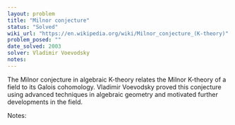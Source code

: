 ```yaml
---
layout: problem
title: "Milnor conjecture"
status: "Solved"
wiki_url: "https://en.wikipedia.org/wiki/Milnor_conjecture_(K-theory)"
problem_posed: ""
date_solved: 2003
solver: Vladimir Voevodsky
notes:
---
```

The Milnor conjecture in algebraic K-theory relates the Milnor K-theory of a field to its Galois cohomology. Vladimir Voevodsky proved this conjecture using advanced techniques in algebraic geometry and motivated further developments in the field.


Notes: